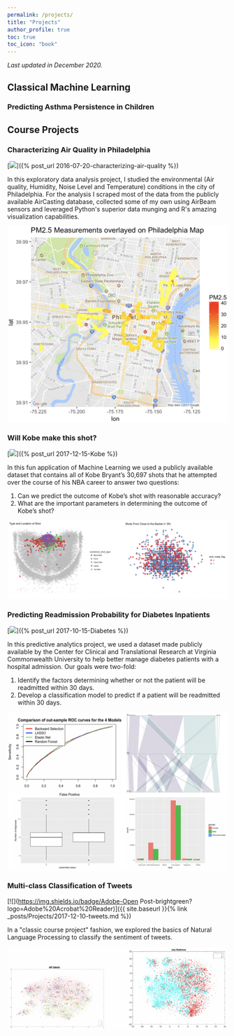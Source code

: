 ```yaml
---
permalink: /projects/
title: "Projects"
author_profile: true
toc: true
toc_icon: "book"
---
```

*Last updated in December 2020.*
## Classical Machine Learning

### Predicting Asthma Persistence in Children

## Course Projects

### Characterizing Air Quality in Philadelphia
[![](https://img.shields.io/badge/RStudio-Open_Notebook-blue?logo=RStudio)]({% post_url 2016-07-20-characterizing-air-quality %})

In this exploratory data analysis project, I studied the environmental (Air quality, Humidity, Noise Level and Temperature) conditions in the city of Philadelphia. For the analysis I scraped most of the data from the publicly available <a href="http://aircasting.habitatmap.org/mobile_map#?map_crowd=%22undefined%22&map=%7B%22zoom%22:5,%22lat%22:37.09024,%22lng%22:-95.712891,%22mapType%22:%22roadmap%22,%22hasChangedProgrammatically%22:false%7D&data=%7B%22sensorId%22:%22Particulate%20Matter-airbeam2-pm2.5%20(µg%2Fm³)%22,%22location%22:%22%22,%22tags%22:%22%22,%22usernames%22:%22%22,%22timeFrom%22:%221575936000%22,%22timeTo%22:%221607644799%22,%22heat%22:%7B%22lowest%22:0,%22low%22:12,%22mid%22:35,%22high%22:55,%22highest%22:150%7D,%22gridResolution%22:31,%22crowdMap%22:false%7D&fetchedSessionsCount=100" style="text-decoration: none;">AirCasting</a> database, collected some of my own using <a href="https://www.habitatmap.org/airbeamand" style="text-decoration: none;">AirBeam</a> sensors and leveraged Python's superior data munging and R's amazing visualization capabilities.

<center><img src="/images/CourseProjects/Aircasting.png" width="600"></center>

### Will Kobe make this shot?
[![](https://img.shields.io/badge/RStudio-Open_Notebook-brightgreen?logo=RStudio)]({% post_url 2017-12-15-Kobe %})

In this fun application of Machine Learning we used a publicly available dataset that contains all of Kobe Bryant’s 30,697 shots that he attempted over the course of his NBA career to answer two questions:
1. Can we predict the outcome of Kobe’s shot with reasonable accuracy?
2. What are the important parameters in determining the outcome of Kobe’s shot?

<center><img src="/images/CourseProjects/Kobe.png"></center>

### Predicting Readmission Probability for Diabetes Inpatients
[![](https://img.shields.io/badge/RStudio-Open_Notebook-brightgreen?logo=RStudio)]({% post_url 2017-10-15-Diabetes %})

In this predictive analytics project, we used a dataset made publicly available by the <a href="https://archive.ics.uci.edu/ml/datasets/Diabetes+130-US+hospitals+for+years+1999-2008" style="text-decoration: none;">Center for Clinical and Translational Research</a> at Virginia Commonwealth University to help better manage diabetes patients with a hospital admission. Our goals were two-fold:
1. Identify the factors determining whether or not the patient will be readmitted within 30 days.
2. Develop a classification model to predict if a patient will be readmitted within 30 days.

<center><img src="/images/CourseProjects/DiabetesReadmission.png" width="600"></center>

### Multi-class Classification of Tweets
[![](https://img.shields.io/badge/Adobe-Open Post-brightgreen?logo=Adobe%20Acrobat%20Reader)]({{ site.baseurl }}{% link _posts/Projects/2017-12-10-tweets.md %})

In a "classic course project" fashion, we explored the basics of Natural Language Processing to classify the sentiment of tweets.

<!-- Write something about the cost function being user-defined multi dimensional.  -->

<center><img src="/images/CourseProjects/TwitterMulticlass.png"></center>
